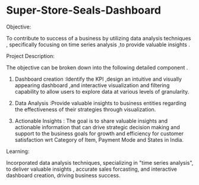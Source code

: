 # Super-Store-Seals-Dashboard
Objective:

To contribute to success of a business by utilizing data analysis techniques , specifically focusing on time series analysis ,to provide valuable insights .


Project Description:

The objective can be broken down into the following detailed component .
1. Dashboard creation :Identify the KPI ,design an intuitive and visually appearing dashboard ,and interactive visualization and filtering capability to allow users to explore data at various levels of granularity.

2. Data Analysis :Provide valuable insights to business entities regarding the effectiveness of their strategies through visualization.

3. Actionable Insights : The goal is to share valuable insights and actionable information that can drive strategic decision making and support to the business goals for growth and efficiency for customer satisfaction wrt Category of Item, Payment Mode and States in India.


Learning:

Incorporated data analysis techniques, specializing in "time series analysis", to deliver valuable insights , accurate sales forcasting,  and interactive dashboard creation, driving business success.
